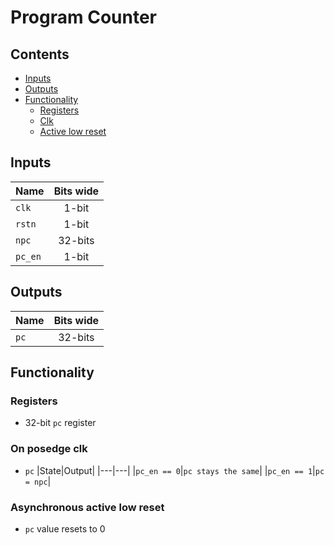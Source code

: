 # Program Counter #

## Contents
* [Inputs](#inputs)
* [Outputs](#outputs)
* [Functionality](#functionality)
  * [Registers](#registers)
  * [Clk](#on-posedge-clk)
  * [Active low reset](#asynchronous-active-low-reset)

## Inputs
|Name|Bits wide|
|:---|:---:|
|```clk```|1-bit|
|```rstn```|1-bit|
|```npc```|32-bits|
|```pc_en```|1-bit|

## Outputs
|Name|Bits wide|
|:---|:---:|
|```pc```|32-bits|

## Functionality
### Registers
  - 32-bit ```pc``` register
### On posedge clk
 - ```pc```
    |State|Output|
    |---|---|
    |```pc_en == 0```|```pc stays the same```|
    |```pc_en == 1```|```pc = npc```|
### Asynchronous active low reset
  - ```pc``` value resets to 0
